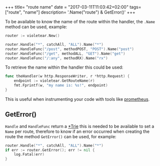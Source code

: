 +++
title= "route name"
date = "2017-03-11T11:03:42+02:00"
tags= ["route", "name"]
description= '.Name("route") & GetError()'
+++

To be available to know the name of the route within the handler, the `.Name` method can be used, example:

```go
router := violetear.New()

router.Handle("*", catchAll, "ALL").Name("*")
router.HandleFunc("/post", methodPOST, "POST").Name("post")
router.HandleFunc("/get", methodALL, "GET").Name("get")
router.HandleFunc("/:any", methodRX).Name("rx")
```

To retrieve the name within the handler this could be used:

```go
func theHandler(w http.ResponseWriter, r *http.Request) {
    endpoint := violetear.GetRouteName(r)
	fmt.Fprintf(w, "my name is: %s!", endpoint)
}
```

This is useful when instrumenting your code with tools like [prometheus](/posts/prometheus).


## GetError()

`Handle` and `HandleFunc` return a
[*Trie](https://github.com/nbari/violetear/blob/master/trie.go) this is needed
to be available to set a `Name` per route, therefore to know if an error occurred
when creating the route the method `GetError()` can be used, for example:

```go
router.Handle("*", catchAll, "ALL").Name("*")
if err := router.GetError(); err != nil {
    log.Fatal(err)
}
```

